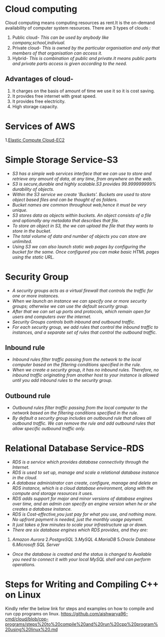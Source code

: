

# **Cloud computing**

 Cloud computing means computing resources as rent.It is the on-demand availability of computer system resources.
There are 3 types of clouds :
1. Public cloud-
*This can be used by anybody like company,school,indiviual.*
2. Private cloud-
*This is owned by the particular organisation and only that members of that organisation can access it.*
3. Hybrid- 
*This is combination of public and private.It means public parts and private parts access is given according to the need.*

## Advantages of cloud-
1. It charges on the basis of amount of time we use it so it is cost saving.
2. It provides free internet with great speed.
3. It provides free electricity.
4. High storage capacity.

# **Services of AWS**
1.[Elastic Compute Cloud-EC2](https://github.com/aishwarya96-cmd/cloud/blob/services/ec2.md)




# **Simple Storage Service-S3**
- *S3 has a simple web services interface that we can use to store and retrieve any amount of data, at any time, from anywhere on the web.*
- *S3 is secure,durable and highly scalable.S3 provides 99.999999999% durability of objects.*
- *Within the S3 service we create 'Buckets'. Buckets are used to store object based files and can be thought of as folders.*
- *Bucket names are common throughout web,hence it must be very unique.*
- *S3 stores data as objects within buckets. An object consists of a file and optionally any metadata that describes that file.*
- *To store an object in  S3, the we can upload the file that they wants to store in the bucket.*
- *The total volume of data and number of objects you can store are unlimited.* 
- *Using S3 we can also launch static web pages by configuring the bucket for the same. Once configured you can make basic HTML pages using the static URL.*

# **Security Group**
- *A security groups acts as a virtual firewall that controls the traffic for one or more instances.*
- *When we launch an instance we can specify one or more security groups; otherwise we can use the default security group.*
- *After that we can set up ports and protocols, which remain open for users and computers over the internet.*
- *Security Groups controls both inbound and outbound traffic.*
- *For each security group, we add rules that control the inbound traffic to instances, and a separate set of rules that control the outbound traffic.* 

## Inbound rule
- *Inbound rules filter traffic passing from the network to the local computer based on the filtering conditions specified in the rule.*
- *When we create a security group, it has no inbound rules. Therefore, no inbound traffic originating from another host to your instance is allowed until you add inbound rules to the security group.*

## Outbound rule
- *Outbound rules filter traffic passing from the local computer to the network based on the filtering conditions specified in the rule.* 
- *By default a security group includes an outbound rule that allows all outbound traffic.*
  *We can remove the rule and add outbound rules that allow specific outbound traffic only.*
  
 # **Relational Database Service-RDS**
- *RDS is a service which provides database connectivity through the Internet.*
- *RDS is used to set up, manage and scale a relational database instance in the cloud.* 
- *A database administrator can create, configure, manage and delete an  RDS instance, which is a cloud database environment, along with the compute and storage resources it uses.*
- *RDS adds support for major and minor versions of database engines over time, and an admin can specify an engine version when he or she creates a database instance.*
- *RDS is Cost-effective,you just pay for what you use, and nothing more. No upfront payment is needed, just the monthly usage payment.*
- *It just takes a few minutes to scale your infrastructure up or down.*
- *There are six database engines which RDS provides, and they are:*
1. *Amazon Aurora*
2.*PostgreSQL*
3.*MySQL*
4.*MariaDB*
5.*Oracle Database*
6.*Microsoft SQL Server*
- *Once the database is created and the status is changed to Available you need to connect it with your local MySQL shell and can perform operations.*

# **Steps for Writing and Compiling C++ on Linux**
Kindly refer the below link for steps and examples on how to compile and run cpp programs on linux.
https://github.com/aishwarya96-cmd/cloud/blob/cpp-programs/steps%20to%20compile%20and%20run%20cpp%20program%20using%20linux%20.md



